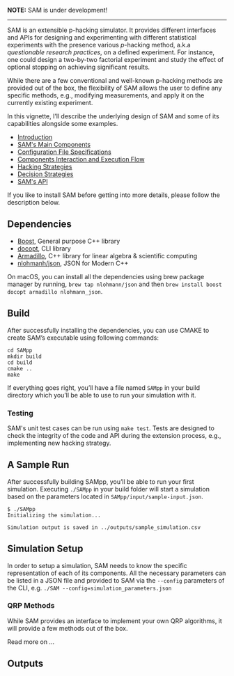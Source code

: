 **NOTE:** SAM is under development!

---

SAM is an extensible p-hacking simulator. It provides different interfaces and APIs for designing and experimenting with different statistical experiments with the presence various *p*-hacking method, a.k.a *questionable research practices*, on a defined experiment. For instance, one could design a two-by-two factorial experiment and study the effect of optional stopping on achieving significant results.

While there are a few conventional and well-known p-hacking methods are provided out of the box, the flexibility of SAM allows the user to define any specific methods, e.g., modifying measurements, and apply it on the currently existing experiment.

In this vignette, I’ll describe the underlying design of SAM and some of its capabilities alongside some examples. 

- [Introduction](doc/Introduction.md)
- [SAM's Main Components](doc/Components.md)
- [Configuration File Specifications](doc/ConfigurationFileSpecifications.md)
- [Components Interaction and Execution Flow](doc/ExecutionFlow.md)
- [Hacking Strategies](doc/HackingStrategies.md)
- [Decision Strategies](doc/DecisionStrategies.md)
- [SAM's API](doc/API.md)

If you like to install SAM before getting into more details, please follow the description below.

## Dependencies

- [Boost](https://github.com/docopt/docopt.cpp), General purpose C++ library 
- [docopt](https://github.com/docopt/docopt.cpp), CLI library 
- [Armadillo](http://arma.sourceforge.net/), C++ library for linear algebra & scientific computing
- [nlohmanh/json](https://github.com/nlohmann/json), JSON for Modern C++

On macOS, you can install all the dependencies using brew package manager by running, `brew tap nlohmann/json` and then `brew install boost docopt armadillo nlohmann_json`.

## Build

After successfully installing the dependencies, you can use CMAKE to create SAM’s executable using following commands:

	cd SAMpp
	mkdir build
	cd build
	cmake ..
	make

If everything goes right, you’ll have a file named `SAMpp` in your build directory which you’ll be able to use to run your simulation with it.

### Testing

SAM's unit test cases can be run using `make test`. Tests are designed to check the integrity of the code and API during the extension process, e.g., implementing new hacking strategy.

## A Sample Run

After successfully building SAMpp, you’ll be able to run your first simulation. Executing `./SAMpp` in your build folder will start a simulation based on the parameters located in `SAMpp/input/sample-input.json`. 

	$ ./SAMpp
	Initializing the simulation...
	
	Simulation output is saved in ../outputs/sample_simulation.csv
	



## Simulation Setup

In order to setup a simulation, SAM needs to know the specific representation of each of its components. All the necessary parameters can be listed in a JSON file and provided to SAM via the `--config` parameters of the CLI, e.g. `./SAM --config=simulation_parameters.json`




### QRP Methods

While SAM provides an interface to implement your own QRP algorithms, it will provide a few methods out of the box.

Read more on ...


## Outputs

